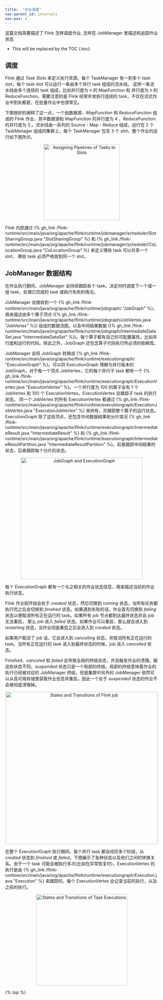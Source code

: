 ```yaml
---
title:  "作业调度"
nav-parent_id: internals
nav-pos: 4
---
```

<!--
Licensed to the Apache Software Foundation (ASF) under one
or more contributor license agreements.  See the NOTICE file
distributed with this work for additional information
regarding copyright ownership.  The ASF licenses this file
to you under the Apache License, Version 2.0 (the
"License"); you may not use this file except in compliance
with the License.  You may obtain a copy of the License at

  http://www.apache.org/licenses/LICENSE-2.0

Unless required by applicable law or agreed to in writing,
software distributed under the License is distributed on an
"AS IS" BASIS, WITHOUT WARRANTIES OR CONDITIONS OF ANY
KIND, either express or implied.  See the License for the
specific language governing permissions and limitations
under the License.
-->

这篇文档简要描述了 Flink 怎样调度作业, 怎样在 JobManager 里描述和追踪作业状态

* This will be replaced by the TOC
{:toc}


## 调度

Flink 通过 _Task Slots_ 来定义执行资源。每个 TaskManager 有一到多个 task slot，每个 task slot 可以运行一条由多个并行 task 组成的流水线。
这样一条流水线由多个连续的 task 组成，比如并行度为 *n* 的 MapFunction 和 并行度为 *n* 的 ReduceFunction。需要注意的是 Flink 经常并发执行连续的 task，不仅在流式作业中到处都是，在批量作业中也很常见。

下图很好的阐释了这一点，一个由数据源、*MapFunction* 和 *ReduceFunction* 组成的 Flink 作业，其中数据源和 MapFunction 的并行度为 4 ，ReduceFunction 的并行度为 3 。流水线由一系列的 Source - Map - Reduce 组成，运行在 2 个 TaskManager 组成的集群上，每个 TaskManager 包含 3 个 slot，整个作业的运行如下图所示。

<div style="text-align: center;">
<img src="{% link /fig/slots.svg %}" alt="Assigning Pipelines of Tasks to Slots" height="250px" style="text-align: center;"/>
</div>

Flink 内部通过 {% gh_link /flink-runtime/src/main/java/org/apache/flink/runtime/jobmanager/scheduler/SlotSharingGroup.java "SlotSharingGroup" %} 和 {% gh_link /flink-runtime/src/main/java/org/apache/flink/runtime/jobmanager/scheduler/CoLocationGroup.java "CoLocationGroup" %} 来定义哪些 task 可以共享一个 slot， 哪些 task 必须严格放到同一个 slot。

## JobManager 数据结构

在作业执行期间，JobManager 会持续跟踪各个 task，决定何时调度下一个或一组 task，处理已完成的 task 或执行失败的情况。

JobManager 会接收到一个 {% gh_link /flink-runtime/src/main/java/org/apache/flink/runtime/jobgraph/ "JobGraph" %}，用来描述由多个算子顶点 ({% gh_link /flink-runtime/src/main/java/org/apache/flink/runtime/jobgraph/JobVertex.java "JobVertex" %}) 组成的数据流图，以及中间结果数据 ({% gh_link /flink-runtime/src/main/java/org/apache/flink/runtime/jobgraph/IntermediateDataSet.java "IntermediateDataSet" %})。每个算子都有自己的可配置属性，比如并行度和运行的代码。除此之外，JobGraph 还包含算子代码执行所必须的依赖库。


JobManager 会将 JobGraph 转换成 {% gh_link /flink-runtime/src/main/java/org/apache/flink/runtime/executiongraph/ "ExecutionGraph" %}。可以将 ExecutionGraph 理解为并行版本的 JobGraph，对于每一个顶点 JobVertex，它的每个并行子 task 都有一个 {% gh_link /flink-runtime/src/main/java/org/apache/flink/runtime/executiongraph/ExecutionVertex.java "ExecutionVertex" %}。一个并行度为 100 的算子会有 1 个 JobVertex 和 100 个 ExecutionVertex。ExecutionVertex 会跟踪子 task 的执行状态。 同一个 JobVertex 的所有 ExecutionVertex 都通过 {% gh_link /flink-runtime/src/main/java/org/apache/flink/runtime/executiongraph/ExecutionJobVertex.java "ExecutionJobVertex" %} 来持有，并跟踪整个算子的运行状态。ExecutionGraph 除了这些顶点，还包含中间数据结果和分片情况 {% gh_link /flink-runtime/src/main/java/org/apache/flink/runtime/executiongraph/IntermediateResult.java "IntermediateResult" %} 和 {% gh_link /flink-runtime/src/main/java/org/apache/flink/runtime/executiongraph/IntermediateResultPartition.java "IntermediateResultPartition" %}。前者跟踪中间结果的状态，后者跟踪每个分片的状态。

<div style="text-align: center;">
<img src="{% link /fig/job_and_execution_graph.svg %}" alt="JobGraph and ExecutionGraph" height="400px" style="text-align: center;"/>
</div>

每个 ExecutionGraph 都有一个与之相关的作业状态信息，用来描述当前的作业执行状态。

Flink 作业刚开始会处于 *created* 状态，然后切换到 *running* 状态，当所有任务都执行完之后会切换到 *finished* 状态。如果遇到失败的话，作业首先切换到 *failing* 状态以便取消所有正在运行的 task。如果所有 job 节点都到达最终状态并且 job 无法重启， 那么 job 进入 *failed* 状态。如果作业可以重启，那么就会进入到 *restarting* 状态，当作业彻底重启之后会进入到 *created* 状态。

如果用户取消了 job 话，它会进入到 *cancelling* 状态，并取消所有正在运行的 task。当所有正在运行的 task 进入到最终状态的时候，job 进入 *cancelled* 状态。

*Finished*、*canceled* 和 *failed* 会导致全局的终结状态，并且触发作业的清理。跟这些状态不同，*suspended* 状态只是一个局部的终结。局部的终结意味着作业的执行已经被对应的 JobManager 终结，但是集群中另外的 JobManager 依然可以从高可用存储里获取作业信息并重启。因此一个处于 *suspended* 状态的作业不会被彻底清理掉。

<div style="text-align: center;">
<img src="{% link /fig/job_status.svg %}" alt="States and Transitions of Flink job" height="500px" style="text-align: center;"/>
</div>

在整个 ExecutionGraph 执行期间，每个并行 task 都会经历多个阶段，从 *created* 状态到 *finished* 或 *failed*。下图展示了各种状态以及他们之间的转换关系。由于一个 task 可能会被执行多次(比如在异常恢复时)，ExecutionVertex 的执行是由 {% gh_link /flink-runtime/src/main/java/org/apache/flink/runtime/executiongraph/Execution.java "Execution" %} 来跟踪的，每个 ExecutionVertex 会记录当前的执行，以及之前的执行。

<div style="text-align: center;">
<img src="{% link /fig/state_machine.svg %}" alt="States and Transitions of Task Executions" height="300px" style="text-align: center;"/>
</div>

{% top %}
